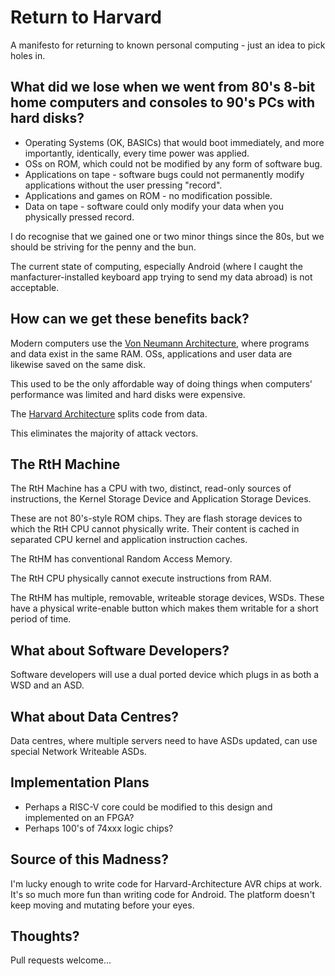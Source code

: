 # Return to Harvard
A manifesto for returning to known personal computing - just an idea to pick holes in.

## What did we lose when we went from 80's 8-bit home computers and consoles to 90's PCs with hard disks?

- Operating Systems (OK, BASICs) that would boot immediately, and more importantly, identically, every time power was applied.
- OSs on ROM, which could not be modified by any form of software bug.
- Applications on tape - software bugs could not permanently modify applications without the user pressing "record".
- Applications and games on ROM - no modification possible.
- Data on tape - software could only modify your data when you physically pressed record.

I do recognise that we gained one or two minor things since the 80s, but we should be striving for the penny and the bun.

The current state of computing, especially Android (where I caught the manfacturer-installed keyboard app trying to send my data abroad) is not acceptable.

## How can we get these benefits back?

Modern computers use the <a href="https://en.wikipedia.org/wiki/Von_Neumann_architecture">Von Neumann Architecture</a>, where programs and data exist in the same RAM.  OSs, applications and user data are likewise saved on the same disk.

This used to be the only affordable way of doing things when computers' performance was limited and hard disks were expensive.

The <a href="https://en.wikipedia.org/wiki/Harvard_architecture">Harvard Architecture</a> splits code from data.

This eliminates the majority of attack vectors.

## The RtH Machine

The RtH Machine has a CPU with two, distinct, read-only sources of instructions, the Kernel Storage Device and Application Storage Devices.

These are not 80's-style ROM chips.  They are flash storage devices to which the RtH CPU cannot physically write.  Their content is cached in separated CPU kernel and application instruction caches.

The RtHM has conventional Random Access Memory.

The RtH CPU physically cannot execute instructions from RAM.

The RtHM has multiple, removable, writeable storage devices, WSDs.  These have a physical write-enable button which makes them writable for a short period of time.

## What about Software Developers?

Software developers will use a dual ported device which plugs in as both a WSD and an ASD.

## What about Data Centres?

Data centres, where multiple servers need to have ASDs updated, can use special Network Writeable ASDs.

## Implementation Plans

- Perhaps a RISC-V core could be modified to this design and implemented on an FPGA?
- Perhaps 100's of 74xxx logic chips?

## Source of this Madness?

I'm lucky enough to write code for Harvard-Architecture AVR chips at work.  It's so much more fun than writing code for Android. The platform doesn't keep moving and mutating before your eyes.

## Thoughts?

Pull requests welcome...
